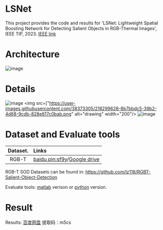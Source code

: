 # LSNet
This project provides the code and results for 'LSNet: Lightweight Spatial Boosting Network for Detecting Salient Objects in RGB-Thermal Images', IEEE TIP, 2023. [IEEE link](https://ieeexplore.ieee.org/document/10042233)  <br>

# Architecture
   ![image](https://user-images.githubusercontent.com/38373305/218299592-13bb523b-8f1d-485f-9c65-137dca4e1544.png)

# Details
![image](https://user-images.githubusercontent.com/38373305/218299628-8b7bbdc5-39b2-4d68-9cdb-828e617c0bab.png)
<img src=["https://user-images.githubusercontent.com/38373305/218299628-8b7bbdc5-39b2-4d68-9cdb-828e617c0bab.png" alt="drawing" width="200"/>
![image](https://user-images.githubusercontent.com/38373305/218299686-8a7e7cae-8970-4e56-a4b1-4986b872741f.png)

# Dataset and Evaluate tools
| **Dataset.** | **Links** |
| :-: | :-  |
RGB-T | [baidu,pin:sf9y](https://pan.baidu.com/s/1fDht3BmqIYPks_iquST5hQ)/[Google drive](https://drive.google.com/file/d/1vjdD13DTh9mM69mRRRdFBbpWbmj6MSKj/view?usp=share_link) | 
RGB-T SOD Datasets can be found in:  https://github.com/lz118/RGBT-Salient-Object-Detection <br>

Evaluate tools: [matlab](https://github.com/DengPingFan/CODToolbox) verison or [python](https://github.com/lartpang/PySODMetrics) version.


# Result
Results: [百度网盘](https://pan.baidu.com/s/1_W16zqGhByUpWsDaVp8UYQ)  提取码：m5cs <br>

